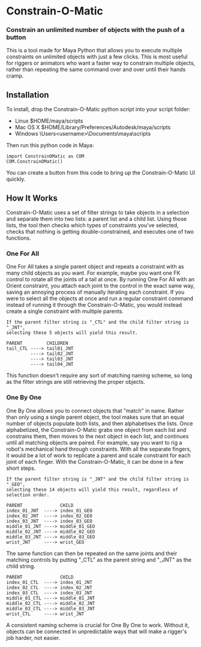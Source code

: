 # Constrain-O-Matic
### Constrain an unlimited number of objects with the push of a button
This is a tool made for Maya Python that allows you to execute multiple constraints on unlimited objects with just a few clicks. This is most useful for riggers or animators who want a faster way to constrain multiple objects, rather than repeating the same command over and over until their hands cramp.

## Installation
To install, drop the Constrain-O-Matic python script into your script folder:
  - Linux     $HOME/maya/scripts
  - Mac OS X  $HOME/Library/Preferences/Autodesk/maya/scripts
  - Windows   \Users\<username>\Documents\maya\scripts
  
Then run this python code in Maya:
```
import ConstrainOMatic as COM
COM.ConstrainOMatic()
```
You can create a button from this code to bring up the Constrain-O-Matic UI quickly.

## How It Works
Constrain-O-Matic uses a set of filter strings to take objects in a selection and separate them into two lists: a parent list and a child list. Using those lists, the tool then checks which types of constraints you've selected, checks that nothing is getting double-constrained, and executes one of two functions.

### One For All
One For All takes a single parent object and repeats a constraint with as many child objects as you want. For example, maybe you want one FK control to rotate all the joints of a tail at once. By running One For All with an Orient constraint, you attach each joint to the control in the exact same way, saving an annoying process of manually iterating each constraint. If you were to select all the objects at once and run a regular constraint command instead of running it through the Constrain-O-Matic, you would instead create a single constraint with multiple parents.

```
If the parent filter string is "_CTL" and the child filter string is "_JNT",
selecting these 5 objects will yield this result.

PARENT         CHILDREN
tail_CTL ----> tail01_JNT
         ----> tail02_JNT
         ----> tail03_JNT
         ----> tail04_JNT
```

This function doesn't require any sort of matching naming scheme, so long as the filter strings are still retrieving the proper objects.

### One By One
One By One allows you to connect objects that "match" in name. Rather than only using a single parent object, the tool makes sure that an equal number of objects populate both lists, and then alphabetises the lists. Once alphabetized, the Constrain-O-Matic grabs one object from each list and constrains them, then moves to the next object in each list, and continues until all matching objects are paired. For example, say you want to rig a robot's mechanical hand through constraints. With all the separate fingers, it would be a lot of work to replicate a parent and scale constraint for each joint of each finger. With the Constrain-O-Matic, it can be done in a few short steps.

```
If the parent filter string is "_JNT" and the child filter string is "_GEO",
selecting these 14 objects will yield this result, regardless of selection order.

PARENT              CHILD
index_01_JNT  ----> index_01_GEO
index_02_JNT  ----> index_02_GEO
index_03_JNT  ----> index_03_GEO
middle_01_JNT ----> middle_01_GEO
middle_02_JNT ----> middle_02_GEO
middle_03_JNT ----> middle_03_GEO
wrist_JNT     ----> wrist_GEO
```
The same function can then be repeated on the same joints and their matching controls by putting "_CTL" as the parent string and "_JNT" as the child string.

```
PARENT              CHILD
index_01_CTL  ----> index_01_JNT
index_02_CTL  ----> index_02_JNT
index_03_CTL  ----> index_03_JNT
middle_01_CTL ----> middle_01_JNT
middle_02_CTL ----> middle_02_JNT
middle_03_CTL ----> middle_03_JNT
wrist_CTL     ----> wrist_JNT
```
A consistent naming scheme is crucial for One By One to work. Without it, objects can be connected in unpredictable ways that will make a rigger's job harder, not easier.

## 
